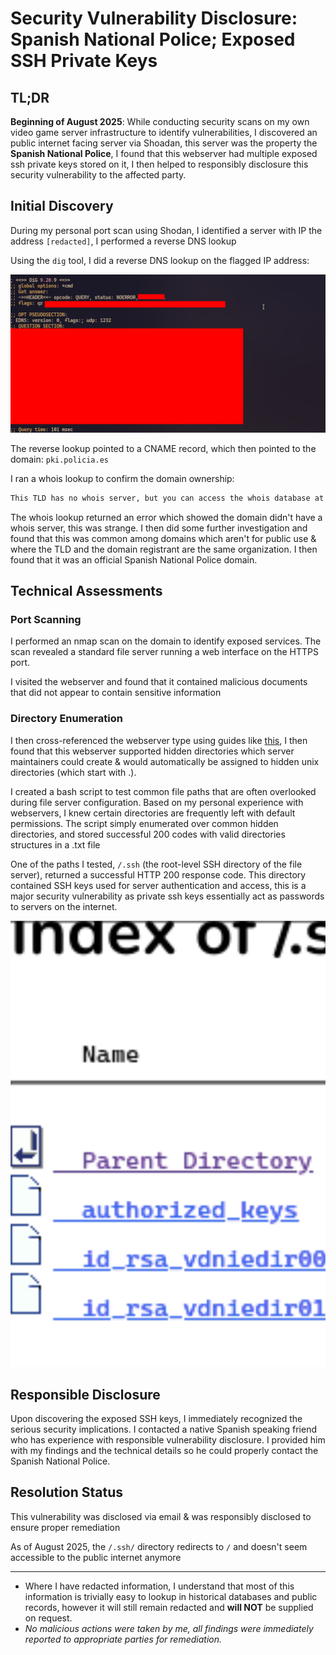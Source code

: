 # Security Vulnerability Disclosure: Spanish National Police; Exposed SSH Private Keys

## TL;DR

**Beginning of August 2025**: While conducting security scans on my own video game server infrastructure to identify vulnerabilities, I discovered an public internet facing server via Shoadan, this server was the property the **Spanish National Police**, I found that this webserver had multiple exposed ssh private keys stored on it, I then helped to responsibly disclosure this security vulnerability to the affected party.

## Initial Discovery

During my personal port scan using Shodan, I identified a server with IP the address `[redacted]`, I performed a reverse DNS lookup

Using the `dig` tool, I did a reverse DNS lookup on the flagged IP address:

![dig command usage](./media/dig-example.png)

The reverse lookup pointed to a CNAME record, which then pointed to the domain: `pki.policia.es`

I ran a whois lookup to confirm the domain ownership:

```txt
This TLD has no whois server, but you can access the whois database at https://www.dominios.es/en
```

The whois lookup returned an error which showed the domain didn't have a whois server, this was strange. I then did some further investigation and found that this was common among domains which aren't for public use & where the TLD and the domain registrant are the same organization. I then found that it was an official Spanish National Police domain.

## Technical Assessments

### Port Scanning

I performed an nmap scan on the domain to identify exposed services. The scan revealed a standard file server running a web interface on the HTTPS port.

I visited the webserver and found that it contained malicious documents that did not appear to contain sensitive information

### Directory Enumeration

I then cross-referenced the webserver type using guides like [this](https://owasp.org/www-project-web-security-testing-guide/latest/4-Web_Application_Security_Testing/01-Information_Gathering/02-Fingerprint_Web_Server), I then found that this webserver supported hidden directories which server maintainers could create & would automatically be assigned to hidden unix directories (which start with .).

I created a bash script to test common file paths that are often overlooked during file server configuration. Based on my personal experience with webservers, I knew certain directories are frequently left with default permissions.
The script simply enumerated over common hidden directories, and stored successful 200 codes with valid directories structures in a .txt file

One of the paths I tested, `/.ssh` (the root-level SSH directory of the file server), returned a successful HTTP 200 response code. This directory contained SSH keys used for server authentication and access, this is a major security vulnerability as private ssh keys essentially act as passwords to servers on the internet.

![](./media/ssh-screenshot.png)

## Responsible Disclosure

Upon discovering the exposed SSH keys, I immediately recognized the serious security implications. I contacted a native Spanish speaking friend who has experience with responsible vulnerability disclosure. I provided him with my findings and the technical details so he could properly contact the Spanish National Police.

## Resolution Status

This vulnerability was disclosed via email & was responsibly disclosed to ensure proper remediation

As of August 2025, the `/.ssh/` directory redirects to `/` and doesn't seem accessible to the public internet anymore

---

- Where I have redacted information, I understand that most of this information is trivially easy to lookup in historical  databases and public records, however it will still remain redacted and **will NOT** be supplied on request.
- *No malicious actions were taken by me, all findings were immediately reported to appropriate parties for remediation.*
